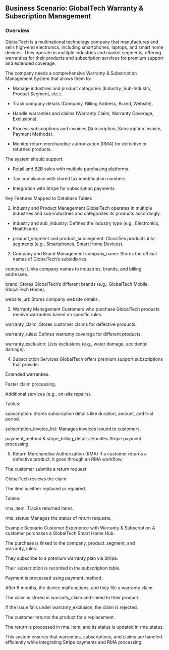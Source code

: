 ## Business Scenario: GlobalTech Warranty & Subscription Management

### Overview
 
GlobalTech is a multinational technology company that manufactures and sells high-end electronics, including smartphones, laptops, and smart home devices. They operate in multiple industries and market segments, offering warranties for their products and subscription services for premium support and extended coverage.

The company needs a comprehensive Warranty & Subscription Management System that allows them to:

- Manage industries and product categories (Industry, Sub-Industry, Product Segment, etc.).

- Track company details (Company, Billing Address, Brand, Website).

- Handle warranties and claims (Warranty Claim, Warranty Coverage, Exclusions).

- Process subscriptions and invoices (Subscription, Subscription Invoice, Payment Methods).

- Monitor return merchandise authorization (RMA) for defective or returned products.

The system should support:

- Retail and B2B sales with multiple purchasing platforms.

- Tax compliance with stored tax identification numbers.

- Integration with Stripe for subscription payments.

Key Features Mapped to Database Tables

1. Industry and Product Management
   GlobalTech operates in multiple industries and sub-industries and categorizes its products accordingly.
- industry and sub_industry: Defines the industry type (e.g., Electronics, Healthcare).

- product_segment and product_subsegment: Classifies products into segments (e.g., Smartphones, Smart Home Devices).

2. Company and Brand Management
company_name: Stores the official names of GlobalTech’s subsidiaries.

company: Links company names to industries, brands, and billing addresses.

brand: Stores GlobalTech’s different brands (e.g., GlobalTech Mobile, GlobalTech Home).

website_url: Stores company website details.

3. Warranty Management
Customers who purchase GlobalTech products receive warranties based on specific rules.

warranty_claim: Stores customer claims for defective products.

warranty_rules: Defines warranty coverage for different products.

warranty_exclusion: Lists exclusions (e.g., water damage, accidental damage).

4. Subscription Services
GlobalTech offers premium support subscriptions that provide:

Extended warranties.

Faster claim processing.

Additional services (e.g., on-site repairs).

Tables:

subscription: Stores subscription details like duration, amount, and trial period.

subscription_invoice_list: Manages invoices issued to customers.

payment_method & stripe_billing_details: Handles Stripe payment processing.

5. Return Merchandise Authorization (RMA)
If a customer returns a defective product, it goes through an RMA workflow:

The customer submits a return request.

GlobalTech reviews the claim.

The item is either replaced or repaired.

Tables:

rma_item: Tracks returned items.

rma_status: Manages the status of return requests.

Example Scenario
Customer Experience with Warranty & Subscription
A customer purchases a GlobalTech Smart Home Hub.

The purchase is linked to the company, product_segment, and warranty_rules.

They subscribe to a premium warranty plan via Stripe.

Their subscription is recorded in the subscription table.

Payment is processed using payment_method.

After 6 months, the device malfunctions, and they file a warranty claim.

The claim is stored in warranty_claim and linked to their product.

If the issue falls under warranty_exclusion, the claim is rejected.

The customer returns the product for a replacement.

The return is processed in rma_item, and its status is updated in rma_status.

This system ensures that warranties, subscriptions, and claims are handled efficiently while integrating Stripe payments and RMA processing.
